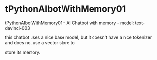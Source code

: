 # tPythonAIbotWithMemory01
tPythonAIbotWithMemory01 - AI Chatbot with memory - model: text-davinci-003

this chatbot uses a nice base model, but it doesn't have a nice tokenizer and does not use a vector store to 

store its memory.
